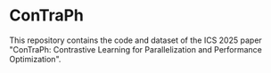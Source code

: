 # ConTraPh

This repository contains the code and dataset of the ICS 2025 paper "ConTraPh: Contrastive Learning for Parallelization and Performance Optimization".
